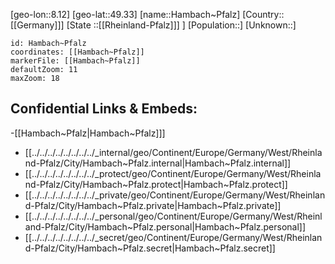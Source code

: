 ﻿---
location: [49.33,8.12]
mapzoom: [7,12] 
mapmarker: city 
type: City
tags:
- geo/City


SpocWebEntityId: 30741
isDeleted: false
confidential: public

---
[geo-lon::8.12]
[geo-lat::49.33]
[name::Hambach~Pfalz]
[Country::[[Germany]]]
[State ::[[Rheinland-Pfalz]]] ]
[Population::]
[Unknown::]


```leaflet
id: Hambach~Pfalz
coordinates: [[Hambach~Pfalz]]
markerFile: [[Hambach~Pfalz]]
defaultZoom: 11 
maxZoom: 18
```


## Confidential Links & Embeds: 
-[[Hambach~Pfalz|Hambach~Pfalz]]] 
- [[../../../../../../../../_internal/geo/Continent/Europe/Germany/West/Rheinland-Pfalz/City/Hambach~Pfalz.internal|Hambach~Pfalz.internal]] 
- [[../../../../../../../../_protect/geo/Continent/Europe/Germany/West/Rheinland-Pfalz/City/Hambach~Pfalz.protect|Hambach~Pfalz.protect]] 
- [[../../../../../../../../_private/geo/Continent/Europe/Germany/West/Rheinland-Pfalz/City/Hambach~Pfalz.private|Hambach~Pfalz.private]] 
- [[../../../../../../../../_personal/geo/Continent/Europe/Germany/West/Rheinland-Pfalz/City/Hambach~Pfalz.personal|Hambach~Pfalz.personal]] 
- [[../../../../../../../../_secret/geo/Continent/Europe/Germany/West/Rheinland-Pfalz/City/Hambach~Pfalz.secret|Hambach~Pfalz.secret]] 

